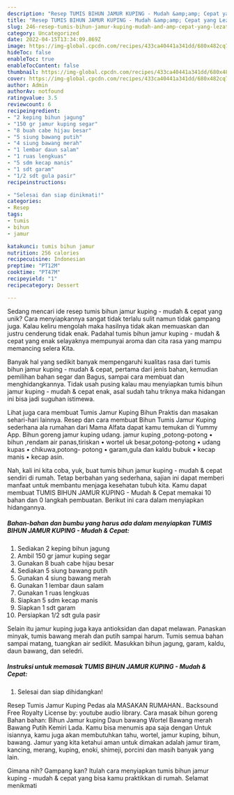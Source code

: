 ```yaml
---
description: "Resep TUMIS BIHUN JAMUR KUPING - Mudah &amp;amp; Cepat yang Lezat"
title: "Resep TUMIS BIHUN JAMUR KUPING - Mudah &amp;amp; Cepat yang Lezat"
slug: 246-resep-tumis-bihun-jamur-kuping-mudah-and-amp-cepat-yang-lezat
category: Uncategorized
date: 2022-04-15T13:34:09.869Z
image: https://img-global.cpcdn.com/recipes/433ca40441a341dd/680x482cq70/tumis-bihun-jamur-kuping-mudah-cepat-foto-resep-utama.jpg
hideToc: false
enableToc: true
enableTocContent: false
thumbnail: https://img-global.cpcdn.com/recipes/433ca40441a341dd/680x482cq70/tumis-bihun-jamur-kuping-mudah-cepat-foto-resep-utama.jpg
cover: https://img-global.cpcdn.com/recipes/433ca40441a341dd/680x482cq70/tumis-bihun-jamur-kuping-mudah-cepat-foto-resep-utama.jpg
author: Admin
authorAv: notfound
ratingvalue: 3.5
reviewcount: 6
recipeingredient:
- "2 keping bihun jagung"
- "150 gr jamur kuping segar"
- "8 buah cabe hijau besar"
- "5 siung bawang putih"
- "4 siung bawang merah"
- "1 lembar daun salam"
- "1 ruas lengkuas"
- "5 sdm kecap manis"
- "1 sdt garam"
- "1/2 sdt gula pasir"
recipeinstructions:

- "Selesai dan siap dinikmati!"
categories:
- Resep
tags:
- tumis
- bihun
- jamur

katakunci: tumis bihun jamur 
nutrition: 256 calories
recipecuisine: Indonesian
preptime: "PT12M"
cooktime: "PT47M"
recipeyield: "1"
recipecategory: Dessert

---
```





Sedang mencari ide resep tumis bihun jamur kuping - mudah &amp; cepat yang unik? Cara menyiapkannya sangat tidak terlalu sulit namun tidak gampang juga. Kalau keliru mengolah maka hasilnya tidak akan memuaskan dan justru cenderung tidak enak. Padahal tumis bihun jamur kuping - mudah &amp; cepat yang enak selayaknya mempunyai aroma dan cita rasa yang mampu memancing selera Kita.





Banyak hal yang sedikit banyak mempengaruhi kualitas rasa dari tumis bihun jamur kuping - mudah &amp; cepat, pertama dari jenis bahan, kemudian pemilihan bahan segar dan Bagus, sampai cara membuat dan menghidangkannya. Tidak usah pusing kalau mau menyiapkan tumis bihun jamur kuping - mudah &amp; cepat enak,      asal sudah tahu triknya maka hidangan ini bisa jadi suguhan istimewa.














Lihat juga cara membuat Tumis Jamur Kuping Bihun Praktis dan masakan sehari-hari lainnya. Resep dan cara membuat Bihun Tumis Jamur Kuping sederhana ala rumahan dari Mama Alfata dapat kamu temukan di Yummy App. Bihun goreng jamur kuping udang. jamur kuping ,potong-potong • bihun ,rendam air panas,tiriskan • wortel uk besar,potong-potong • udang kupas • chikuwa,potong- potong • garam,gula dan kaldu bubuk • kecap manis • kecap asin.






Nah, kali ini kita coba, yuk, buat tumis bihun jamur kuping - mudah &amp; cepat sendiri di rumah. Tetap berbahan yang sederhana, sajian ini dapat memberi manfaat untuk membantu menjaga kesehatan tubuh kita. Kamu dapat membuat TUMIS BIHUN JAMUR KUPING - Mudah &amp; Cepat memakai 10 bahan dan 0 langkah pembuatan. Berikut ini cara dalam menyiapkan hidangannya.

<!--inarticleads1-->

##### Bahan-bahan dan bumbu yang harus ada dalam menyiapkan TUMIS BIHUN JAMUR KUPING - Mudah &amp; Cepat:

1. Sediakan 2 keping bihun jagung
1. Ambil 150 gr jamur kuping segar
1. Gunakan 8 buah cabe hijau besar
1. Sediakan 5 siung bawang putih
1. Gunakan 4 siung bawang merah
1. Gunakan 1 lembar daun salam
1. Gunakan 1 ruas lengkuas
1. Siapkan 5 sdm kecap manis
1. Siapkan 1 sdt garam
1. Persiapkan 1/2 sdt gula pasir


Selain itu jamur kuping juga kaya antioksidan dan dapat melawan. Panaskan minyak, tumis bawang merah dan putih sampai harum. Tumis semua bahan sampai matang, tuangkan air sedikit. Masukkan bihun jagung, garam, kaldu, daun bawang, dan seledri. 

<!--inarticleads2-->

##### Instruksi untuk memasak TUMIS BIHUN JAMUR KUPING - Mudah &amp; Cepat:


1. Selesai dan siap dihidangkan!

Resep Tumis Jamur Kuping Pedas ala MASAKAN RUMAHAN.. Backsound Free Royalty License by: youtube audio library. Cara masak bihun goreng Bahan bahan: Bihun Jamur kuping Daun bawang Wortel Bawang merah Bawang Putih Kemiri Lada. Kamu bisa menumis apa saja dengan Untuk isiannya, kamu juga akan membutuhkan tahu, wortel, jamur kuping, bihun, bawang. Jamur yang kita ketahui aman untuk dimakan adalah jamur tiram, kancing, merang, kuping, enoki, shimeji, porcini dan masih banyak yang lain. 

Gimana nih? Gampang kan? Itulah cara menyiapkan tumis bihun jamur kuping - mudah &amp; cepat yang bisa kamu praktikkan di rumah. Selamat menikmati
